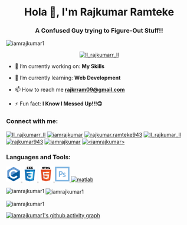 <h1 align="center">Hola 👋, I'm Rajkumar Ramteke</h1>
<h3 align="center">A Confused Guy trying to Figure-Out Stuff!!</h3>

<p align="left"> <img src="https://komarev.com/ghpvc/?username=iamrajkumar1&label=Profile%20views&color=0e75b6&style=flat" alt="iamrajkumar1" /> </p>

<p align="center"> <a href="https://twitter.com/ll_rajkumarr_ll" target="blank"><img src="https://img.shields.io/twitter/follow/ll_rajkumarr_ll?logo=twitter&style=for-the-badge" alt="ll_rajkumarr_ll" /></a> </p>

- 🔭 I’m currently working on: **My Skills**

- 🌱 I’m currently learning: **Web Development**

- 📫 How to reach me **rajkrram09@gmail.com**

- ⚡ Fun fact: **I Know I Messed Up!!!🙃**

<h3 align="left">Connect with me:</h3>
<p align="left">
<a href="https://twitter.com/ll_rajkumarr_ll" target="blank"><img align="center" src="https://raw.githubusercontent.com/rahuldkjain/github-profile-readme-generator/master/src/images/icons/Social/twitter.svg" alt="ll_rajkumarr_ll" height="30" width="40" /></a>
<a href="https://linkedin.com/in/iamrajkumar" target="blank"><img align="center" src="https://raw.githubusercontent.com/rahuldkjain/github-profile-readme-generator/master/src/images/icons/Social/linked-in-alt.svg" alt="iamrajkumar" height="30" width="40" /></a>
<a href="https://fb.com/rajkumar.ramteke943" target="blank"><img align="center" src="https://raw.githubusercontent.com/rahuldkjain/github-profile-readme-generator/master/src/images/icons/Social/facebook.svg" alt="rajkumar.ramteke943" height="30" width="40" /></a>
<a href="https://instagram.com/ll_rajkumarr_ll" target="blank"><img align="center" src="https://raw.githubusercontent.com/rahuldkjain/github-profile-readme-generator/master/src/images/icons/Social/instagram.svg" alt="ll_rajkumar_ll" height="30" width="40" /></a>
<a href="https://www.codechef.com/users/rajkumar943" target="blank"><img align="center" src="https://cdn.jsdelivr.net/npm/simple-icons@3.1.0/icons/codechef.svg" alt="rajkumar943" height="30" width="40" /></a>
<a href="https://www.hackerrank.com/iamrajkumar" target="blank"><img align="center" src="https://raw.githubusercontent.com/rahuldkjain/github-profile-readme-generator/master/src/images/icons/Social/hackerrank.svg" alt="iamrajkumar" height="30" width="40" /></a>
<a href="https://auth.geeksforgeeks.org/user/<iamrajkumar>" target="blank"><img align="center" src="https://raw.githubusercontent.com/rahuldkjain/github-profile-readme-generator/master/src/images/icons/Social/geeks-for-geeks.svg" alt="<iamrajkumar>" height="30" width="40" /></a>
</p>

<h3 align="left">Languages and Tools:</h3>
<p align="left"> <a href="https://www.cprogramming.com/" target="_blank"> <img src="https://raw.githubusercontent.com/devicons/devicon/master/icons/c/c-original.svg" alt="c" width="40" height="40"/> </a> <a href="https://www.w3schools.com/css/" target="_blank"> <img src="https://raw.githubusercontent.com/devicons/devicon/master/icons/css3/css3-original-wordmark.svg" alt="css3" width="40" height="40"/> </a> <a href="https://www.w3.org/html/" target="_blank"> <img src="https://raw.githubusercontent.com/devicons/devicon/master/icons/html5/html5-original-wordmark.svg" alt="html5" width="40" height="40"/> </a> <a href="https://www.photoshop.com/en" target="_blank"> <img src="https://raw.githubusercontent.com/devicons/devicon/master/icons/photoshop/photoshop-line.svg" alt="photoshop" width="40" height="40"/> </a> <a href="https://www.mathworks.com/" target="_blank"> <img src="https://upload.wikimedia.org/wikipedia/commons/2/21/Matlab_Logo.png" alt="matlab" width="40" height="40"/> </a>

<!-- <p><img align="left" src="https://github-readme-stats.vercel.app/api/top-langs?username=iamrajkumar1&show_icons=true&locale=en&layout=compact" alt="iamrajkumar1" /></p>

<p>&nbsp;<img align="center" src="https://github-readme-stats.vercel.app/api?username=iamrajkumar1&show_icons=true&locale=en" alt="iamrajkumar1" /></p> -->
<p><img align="left" src="https://github-readme-stats.vercel.app/api/top-langs?username=iamrajkumar1&theme=react&show_icons=true&locale=en&layout=compact"alt="iamrajkumar1" /></p><p>&nbsp;<img align="center" src="https://github-readme-stats.vercel.app/api?username=iamrajkumar1&theme=react&show_icons=true&locale=en"alt="iamrajkumar1" /></p>
<p><img align="center" src="https://github-readme-streak-stats.herokuapp.com/?user=iamrajkumar1"&theme=react alt="iamrajkumar1" /></p>
                                                                                                                                             
[![iamrajkumar1's github activity graph](https://activity-graph.herokuapp.com/graph?username=iamrajkumar1&theme=react-dark)](https://github.com/iamrajkumar1/github-readme-activity-graph)
